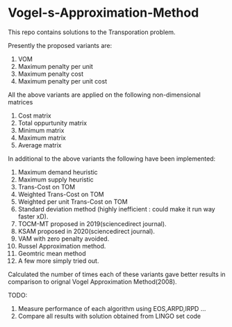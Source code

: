 # Vogel-s-Approximation-Method
This repo contains solutions to the Transporation problem.

Presently the proposed variants are: 
1. VOM
2. Maximum penalty per unit
3. Maximum penalty cost 
4. Maximum penalty per unit cost

All the above variants are applied on the following non-dimensional matrices
1. Cost matrix
2. Total oppurtunity matrix
3. Minimum matrix
4. Maximum matrix
5. Average matrix

In additional to the above variants the following have been implemented:
1. Maximum demand heuristic
2. Maximum supply heuristic
3. Trans-Cost on TOM
4. Weighted Trans-Cost on TOM
5. Weighted per unit Trans-Cost on TOM
6. Standard deviation method (highly inefficient : could make it run way faster xD). 
7. TOCM-MT proposed in 2019(sciencedirect journal).
8. KSAM proposed in 2020(sciencedirect journal).
9. VAM with zero penalty avoided.
10. Russel Approximation method.
11. Geomtric mean method
12. A few more simply tried out.

Calculated the number of times each of these variants gave better results in comparison to orignal Vogel Approximation Method(2008).


TODO:
1. Measure performance of each algorithm using EOS,ARPD,IRPD ...
2. Compare all results with solution obtained from LINGO set code
